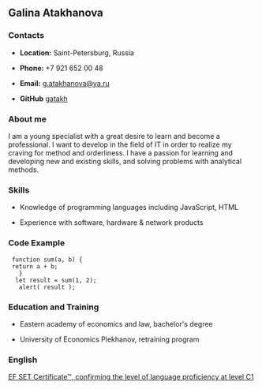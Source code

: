 ## Galina Atakhanova ##

### Contacts
 
 - **Location:** Saint-Petersburg, Russia
 
 - **Phone:** +7 921 652 00 48
 
 - **Email:** g.atakhanova@ya.ru
 
 - **GitHub** [gatakh](https://github.com/gatakh) 

### About me
 
 I am a young specialist with a great desire to learn and become a professional. I want to develop in the field of IT in order to realize my craving for method and orderliness. I have a passion for learning and developing new and existing skills, and solving problems with analytical methods.
 
### Skills
 
- Knowledge of programming languages including JavaScript, HTML

- Experience with software, hardware & network products

### Code Example
 
     function sum(a, b) { 
     return a + b; 
       }  
      let result = sum(1, 2);
       alert( result ); 

### Education and Training
 
- Eastern academy of economics and law, bachelor's degree

- University of Economics Plekhanov, retraining program

### English
 
[EF SET Certificate™, confirming the level of language proficiency at level C1](https://www.efset.org/cert/cG3hKP)

